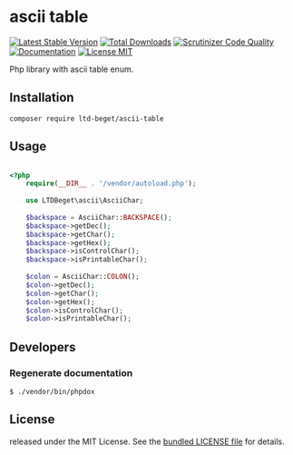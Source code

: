 # ascii table

[![Latest Stable Version](https://poser.pugx.org/ltd-beget/ascii-table/version)](https://packagist.org/packages/ltd-beget/ascii-table) 
[![Total Downloads](https://poser.pugx.org/ltd-beget/ascii-table/downloads)](https://packagist.org/packages/ltd-beget/ascii-table)
[![Scrutinizer Code Quality](https://scrutinizer-ci.com/g/LTD-Beget/ascii-table/badges/quality-score.png?b=master)](https://scrutinizer-ci.com/g/LTD-Beget/ascii-table/?branch=master)
[![Documentation](https://img.shields.io/badge/code-documented-brightgreen.svg)](http://ltd-beget.github.io/ascii-table/documentation/html/index.html)
[![License MIT](http://img.shields.io/badge/license-MIT-blue.svg?style=flat)](https://github.com/LTD-Beget/ascii-table/blob/master/LICENSE)

Php library with ascii table enum.

## Installation

```shell
composer require ltd-beget/ascii-table
```

## Usage
```php

<?php
    require(__DIR__ . '/vendor/autoload.php');
    
    use LTDBeget\ascii\AsciiChar;
    
    $backspace = AsciiChar::BACKSPACE();
    $backspace->getDec();
    $backspace->getChar();
    $backspace->getHex();
    $backspace->isControlChar();
    $backspace->isPrintableChar();
    
    $colon = AsciiChar::COLON();
    $colon->getDec();
    $colon->getChar();
    $colon->getHex();
    $colon->isControlChar();
    $colon->isPrintableChar();
```
## Developers
### Regenerate documentation
```shell
$ ./vendor/bin/phpdox
```

## License
released under the MIT License.
See the [bundled LICENSE file](LICENSE) for details.
